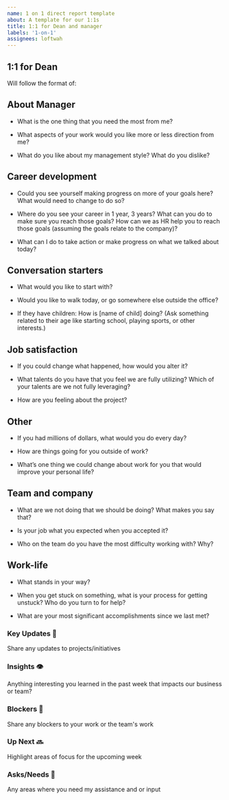 ```yaml
---
name: 1 on 1 direct report template
about: A template for our 1:1s
title: 1:1 for Dean and manager
labels: '1-on-1'
assignees: loftwah
---
```


## 1:1 for Dean

Will follow the format of:

<!-- start of questions -->
## About Manager

- What is the one thing that you need the most from me?

- What aspects of your work would you like more or less direction from me?

- What do you like about my management style? What do you dislike?

## Career development

- Could you see yourself making progress on more of your goals here? What would need to change to do so?

- Where do you see your career in 1 year, 3 years? What can you do to make sure you reach those goals? How can we as HR help you to reach those goals (assuming the goals relate to the company)?

- What can I do to take action or make progress on what we talked about today?

## Conversation starters

- What would you like to start with?

- Would you like to walk today, or go somewhere else outside the office?

- If they have children: How is [name of child] doing? (Ask something related to their age like starting school, playing sports, or other interests.)

## Job satisfaction

- If you could change what happened, how would you alter it?

- What talents do you have that you feel we are fully utilizing?  Which of your talents are we not fully leveraging?

- How are you feeling about the project?

## Other

- If you had millions of dollars, what would you do every day?

- How are things going for you outside of work?

- What’s one thing we could change about work for you that would improve your personal life?

## Team and company

- What are we not doing that we should be doing? What makes you say that?

- Is your job what you expected when you accepted it?

- Who on the team do you have the most difficulty working with? Why?

## Work-life

- What stands in your way?

- When you get stuck on something, what is your process for getting unstuck? Who do you turn to for help?

- What are your most significant accomplishments since we last met?

<!-- end of questions -->
### Key Updates 🔑

Share any updates to projects/initiatives

### Insights 👁

Anything interesting you learned in the past week that impacts our business or team?

### Blockers 🛑

Share any blockers to your work or the team's work

### Up Next 🔜

Highlight areas of focus for the upcoming week

### Asks/Needs 💬

Any areas where you need my assistance and or input
